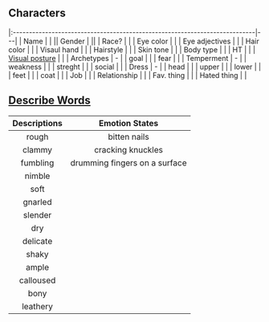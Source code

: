 ## Characters

|:---------------------------------------------------------------------------|---|
| Name | |
|| Gender | ||
| Race? | |
| Eye color | |
| Eye adjectives | |
| Hair color | |
| Visaul hand | |
| Hairstyle | |
| Skin tone | |
| Body type | |
| HT | |
| [Visual posture](https://www.nownovel.com/blog/talking-character-posture/) | |
| Archetypes | - |
| goal | |
| fear | |
| Temperment | - |
| weakness | |
| streght | |
| social | |
| Dress | - |
| head | |
| upper | |
| lower | |
| feet | |
| coat | |
| Job | |
| Relationship | |
| Fav. thing | |
| Hated thing | |

## [Describe Words](https://www.nownovel.com/blog/talking-about-your-character-hands/)

| Descriptions |        Emotion States         |
| :----------: | :---------------------------: |
|    rough     |         bitten nails          |
|    clammy    |       cracking knuckles       |
|   fumbling   | drumming fingers on a surface |
|    nimble    |                               |
|     soft     |                               |
|   gnarled    |                               |
|   slender    |                               |
|     dry      |                               |
|   delicate   |                               |
|    shaky     |                               |
|    ample     |                               |
|  calloused   |                               |
|     bony     |                               |
|   leathery   |                               |
